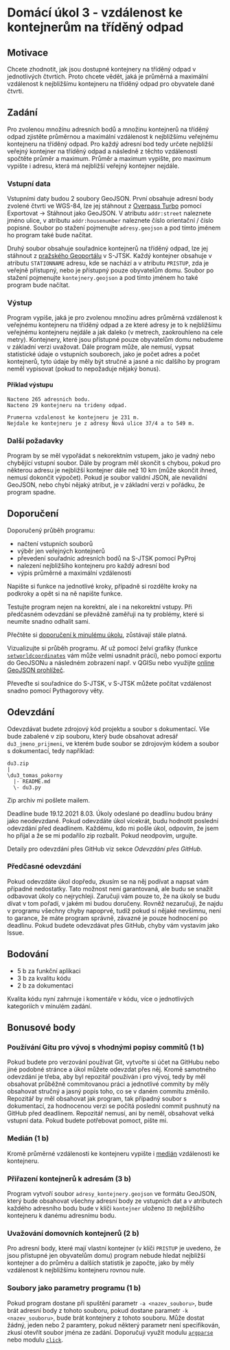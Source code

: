 # Domácí úkol 3 - vzdálenost ke kontejnerům na tříděný odpad

## Motivace
Chcete zhodnotit, jak jsou dostupné kontejnery na tříděný odpad v jednotlivých
čtvrtích. Proto chcete vědět, jaká je průměrná a maximální vzdálenost k
nejbližšímu kontejneru na tříděný odpad pro obyvatele dané čtvrti.

## Zadání
Pro zvolenou množínu adresních bodů a množinu kontejnerů na tříděný odpad
zjistěte průměrnou a maximální vzdálenost k nejbližšímu veřejnému kontejneru na
tříděný odpad. Pro každý adresní bod tedy určete nejbližší veřejný kontejner na
tříděný odpad a následně z těchto vzdáleností spočtěte průměr a maximum. Průměr
a maximum vypište, pro maximum vypište i adresu, která má nejbližší veřejný
kontejner nejdále. 

### Vstupní data
Vstupními daty budou 2 soubory GeoJSON. První obsahuje adresní body zvolené
čtvrti ve WGS-84, lze jej stáhnout z [Overpass
Turbo](http://overpass-turbo.eu/s/11rE) pomocí Exportovat -> Stáhnout jako
GeoJSON. V atributu `addr:street` naleznete jméno ulice, v atributu
`addr:housenumber` naleznete číslo orientační / číslo popisné. Soubor po stažení
pojmenujte `adresy.geojson` a pod tímto jménem ho program také bude načítat.

Druhý soubor obsahuje souřadnice kontejnerů na tříděný odpad, lze jej stáhnout z
[pražského Geoportálu](https://www.geoportalpraha.cz/cs/data/otevrena-data/8726EF0E-0834-463B-9E5F-FE09E62D73FB)
v S-JTSK. Každý kontejner obsahuje v atributu `STATIONNAME` adresu, kde se
nachází a v atributu `PRISTUP`, zda je veřejně přístupný, nebo je přístupný
pouze obyvatelům domu. Soubor po stažení pojmenujte `kontejnery.geojson` a pod
tímto jménem ho také program bude načítat.

### Výstup
Program vypíše, jaká je pro zvolenou množinu adres průměrná vzdálenost k
veřejnému kontejneru na tříděný odpad a ze které adresy je to k nejbližšímu
veřejnému kontejneru nejdále a jak daleko (v metrech, zaokrouhleno na cele
metry). Kontejnery, které jsou přístupné pouze obyvatelům domu nebudeme v
základní verzi uvažovat. Dále program může, ale nemusí, vypsat statistické
údaje o vstupních souborech, jako je počet adres a počet kontejnerů, tyto údaje
by měly být stručné a jasné a nic dalšího by program neměl vypisovat (pokud to
nepožaduje nějaký bonus).

#### Příklad výstupu 
```
Nacteno 265 adresnich bodu.
Nacteno 29 kontejneru na trideny odpad.

Prumerna vzdalenost ke kontejneru je 231 m.
Nejdale ke kontejneru je z adresy Nová ulice 37/4 a to 549 m.
```

### Další požadavky
Program by se měl vypořádat s nekorektním vstupem, jako je vadný nebo chybějící
vstupní soubor. Dále by program měl skončit s chybou, pokud pro některou adresu
je nejbližší kontejner dále než 10 km (může skončit ihned, nemusí dokončit
výpočet). Pokud je soubor validní JSON, ale nevalidní GeoJSON, nebo chybí nějaký
atribut, je v základní verzi v pořádku, že program spadne. 

## Doporučení
Doporučený průběh programu:
 - načtení vstupních souborů
 - výběr jen veřejných kontejnerů
 - převedení souřadnic adresních bodů na S-JTSK pomocí PyProj
 - nalezení nejbližšího kontejneru pro každý adresní bod
 - výpis průměrné a maximální vzdálenosti

Napište si funkce na jednotlivé kroky, případně si rozdělte kroky na podkroky a
opět si na ně napište funkce.

Testujte program nejen na korektní, ale i na nekorektní vstupy. Při předčasném
odevzdání se převážně zaměřuji na ty problémy, které si neumíte snadno odhalit sami.

Přečtěte si [doporučení k minulému úkolu](../du02/README.md), zůstávají stále
platná.

Vizualizujte si průběh programu. Ať už pomocí želví grafiky (funkce
[`setworldcoordinates`](https://docs.python.org/3/library/turtle.html#turtle.setworldcoordinates)
vám může velmi usnadnit práci), nebo pomocí exportu do GeoJSONu a následném
zobrazení např. v QGISu nebo využijte [online GeoJSON prohlížeč](https://geojson.io). 

Převeďte si souřadnice do S-JTSK, v S-JTSK můžete počítat vzdálenost snadno
pomocí Pythagorovy věty.

## Odevzdání
Odevzdávat budete zdrojový kód projektu a soubor s dokumentací. Vše
bude zabalené v zip souboru, který bude obsahovat adresář `du3_jmeno_prijmeni`,
ve kterém bude soubor se zdrojovým kódem a soubor s dokumentací, tedy například:
```
du3.zip
|
\du3_tomas_pokorny
  |- README.md
  \- du3.py
```
Zip archiv mi pošlete mailem. 

Deadline bude 19.12.2021 8.03. Úkoly odeslané po deadlinu budou brány jako neodevzdané. Pokud
odevzdáte úkol vícekrát, budu hodnotit poslední odevzdání před deadlinem.
Každému, kdo mi pošle úkol, odpovím, že jsem ho přijal a že se mi podařilo zip
rozbalit. Pokud neodpovím, urgujte.

Detaily pro odevzdání přes GitHub viz sekce *Odevzdání přes GitHub*.

### Předčasné odevzdání
Pokud odevzdáte úkol dopředu, zkusím se na něj podívat a napsat vám případné
nedostatky. Tato možnost není garantovaná, ale budu se snažit odbavovat úkoly co
nejrychleji. Zaručuji vám pouze to, že na úkoly se budu dívat v tom pořadí, v
jakém mi budou doručeny. Rovněž nezaručuji, že najdu v programu všechny chyby
napoprvé, tudíž pokud si nějaké nevšimnu, není to garance, že máte program
správně, závazné je pouze hodnocení po deadlinu. Pokud budete odevzdávat přes
GitHub, chyby vám vystavím jako Issue.

## Bodování
 * 5 b za funkční aplikaci
 * 3 b za kvalitu kódu
 * 2 b za dokumentaci

Kvalita kódu nyní zahrnuje i komentáře v kódu, více o jednotlivých kategoriích v
minulém zadání.

## Bonusové body

### Používání Gitu pro vývoj s vhodnými popisy commitů (1 b)
Pokud budete pro verzování používat Git, vytvořte si účet na GitHubu nebo jiné
podobné stránce a úkol můžete odevzdat přes něj. Kromě samotného odevzdání je
třeba, aby byl repozitář používán i pro vývoj, tedy by měl obsahovat průběžně
commitovanou práci a jednotlivé commity by měly obsahovat stručný a jasný popis
toho, co se v daném commitu změnilo. Repozitář by měl obsahovat jak program, tak
případný soubor s dokumentací, za hodnocenou verzi se počítá poslední commit
pushnutý na GitHub před deadlinem. Repozitář nemusí, ani by neměl, obsahovat
velká vstupní data.  Pokud budete potřebovat pomoct, pište mi.

### Medián (1 b)
Kromě průměrné vzdálenosti ke kontejneru vypište i [medián](https://cs.wikipedia.org/wiki/Medi%C3%A1n) vzdálenosti ke kontejneru. 

### Přiřazení kontejnerů k adresám (3 b)
Program vytvoří soubor `adresy_kontejnery.geojson` ve formátu GeoJSON, který
bude obsahovat všechny adresní body ze vstupních dat a v atributech každého
adresního bodu bude v klíči `kontejner` uloženo `ID` nejbližšího kontejneru k
danému adresnímu bodu.  

### Uvažování domovních kontejnerů (2 b)
Pro adresní body, které mají vlastní kontejner (v klíči `PRISTUP` je uvedeno, že
jsou přístupné jen obyvatelům domu) program nebude hledat nejbližší kontejner a
do průměru a dalších statistik je započte, jako by měly vzdálenost k nejbližšímu
kontejneru rovnou nule. 

### Soubory jako parametry programu (1 b)
Pokud program dostane při spuštění parametr `-a <nazev_souboru>`, bude brát
adresní body z tohoto souboru, pokud dostane parametr `-k <nazev_souboru>`, bude
brát kontejnery z tohoto souboru.  Může dostat žádný, jeden nebo 2 paramtery,
pokud některý parametr není specifikován, zkusí otevřít soubor jména ze zadání. 
Doporučuji využít modulu [`argparse`](https://docs.python.org/3/library/argparse.html)
nebo modulu [`click`](https://click.palletsprojects.com/en/7.x/).
